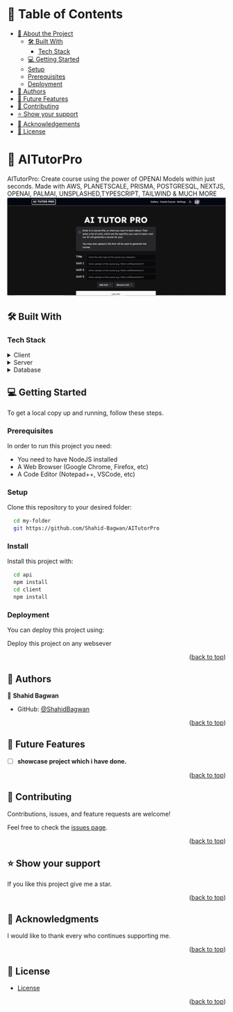 <a name="readme-top"></a>

# 📗 Table of Contents

- [📖 About the Project](#about-project)
  - [🛠 Built With](#built-with)
    - [Tech Stack](#tech-stack)
  - [💻 Getting Started](#getting-started)
  - [Setup](#setup)
  - [Prerequisites](#prerequisites)
  - [Deployment](#deployment)
- [👥 Authors](#authors)
- [🔭 Future Features](#future-features)
- [🤝 Contributing](#contributing)
- [⭐️ Show your support](#support)
- [🙏 Acknowledgements](#acknowledgements)
- [📝 License](#license)

<!-- PROJECT DESCRIPTION -->

# 📖 AITutorPro <a name="about-project"></a>

AITutorPro: Create course using the power of OPENAI Models within just seconds. Made with AWS, PLANETSCALE, PRISMA, POSTGRESQL, NEXTJS, OPENAI, PALMAI, UNSPLASHED,TYPESCRIPT, TAILWIND & MUCH MORE
<a href="https://real-estate-frontend-lyart.vercel.app/"><img src="./aitutorpro.gif" /></a>

## 🛠 Built With <a name="built-with"></a>

### Tech Stack <a name="tech-stack"></a>

<details>
  <summary>Client</summary>
  <ul>
    <li><a href="https://developer.mozilla.org/en-US/docs/Web/HTML">Next</a></li>
    <li><a href="https://developer.mozilla.org/en-US/docs/Web/HTML">Tailwind</a></li>
    <li><a href="https://developer.mozilla.org/en-US/docs/Web/HTML">Typescript</a></li>
    <li><a href="https://developer.mozilla.org/en-US/docs/Web/HTML">NextAuth</a></li>
  </ul>
</details>

<details>
  <summary>Server</summary>
  <ul>
    <li>PlanetScale</li>
    <li>GCP</li>
  </ul>
</details>

<details>
<summary>Database</summary>
  <ul>
    <li>PostgrSQL</li>
    <li>Prisma</li>
  </ul>
</details>

<!-- Features -->

<!-- LIVE DEMO -->

## 💻 Getting Started <a name="getting-started"></a>

To get a local copy up and running, follow these steps.

### Prerequisites

In order to run this project you need:

- You need to have NodeJS installed
- A Web Browser (Google Chrome, Firefox, etc)
- A Code Editor (Notepad++, VSCode, etc)

### Setup

Clone this repository to your desired folder:

```sh
  cd my-folder
  git https://github.com/Shahid-Bagwan/AITutorPro
```

### Install

Install this project with:

```sh
  cd api
  npm install
  cd client
  npm install
```

### Deployment

You can deploy this project using:

Deploy this project on any websever

<p align="right">(<a href="#readme-top">back to top</a>)</p>

## 👥 Authors <a name="authors"></a>

👤 **Shahid Bagwan**

- GitHub: [@ShahidBagwan](https://github.com/Shahid-Bagwan)

<p align="right">(<a href="#readme-top">back to top</a>)</p>

## 🔭 Future Features <a name="future-features"></a>

- [ ] **showcase project which i have done.**

<p align="right">(<a href="#readme-top">back to top</a>)</p>

## 🤝 Contributing <a name="contributing"></a>

Contributions, issues, and feature requests are welcome!

Feel free to check the [issues page](https://github.com/Shahid-Bagwan/AITutorPro/issues).

<p align="right">(<a href="#readme-top">back to top</a>)</p>

## ⭐️ Show your support <a name="support"></a>

If you like this project give me a star.

<p align="right">(<a href="#readme-top">back to top</a>)</p>

## 🙏 Acknowledgments <a name="acknowledgements"></a>

I would like to thank every who continues supporting me.

<p align="right">(<a href="#readme-top">back to top</a>)</p>

## 📝 License <a name="license"></a>

- [License](./LICENSE)

<p align="right">(<a href="#readme-top">back to top</a>)</p>
